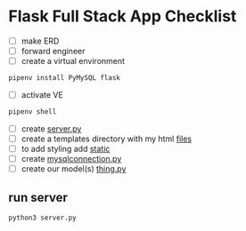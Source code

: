 # Flask Full Stack App Checklist

- [ ] make ERD
- [ ] forward engineer
- [ ] create a virtual environment
``` bash
pipenv install PyMySQL flask
```
- [ ] activate VE
``` bash
pipenv shell
```
- [ ] create [server.py](server.py)
- [ ] create a templates directory with my html [files](/templates/index.html)
- [ ] to add styling add [static](/static/css/style.css)
- [ ] create [mysqlconnection.py](mysqlconnection.py)
- [ ] create our model(s) [thing.py](thing.py)

## run server
``` bash
python3 server.py
```



